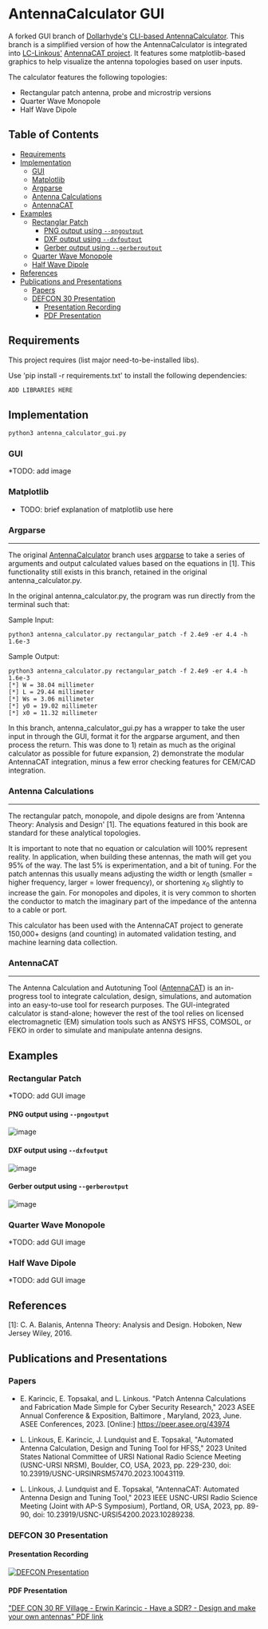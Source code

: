 # AntennaCalculator GUI

A forked GUI branch of [Dollarhyde's](https://github.com/Dollarhyde) [CLI-based AntennaCalculator](https://github.com/Dollarhyde/AntennaCalculator). This branch is a simplified version of how the AntennaCalculator is integrated into [LC-Linkous'](https://github.com/LC-Linkous) [AntennaCAT project](https://github.com/LC-Linkous/AntennaCalculationAutotuningTool). It features some matplotlib-based graphics to help visualize the antenna topologies based on user inputs. 

The calculator features the following topologies:
* Rectangular patch antenna, probe and microstrip versions
* Quarter Wave Monopole
* Half Wave Dipole



## Table of Contents
* [Requirements](#requirements)
* [Implementation](#implementation)
    * [GUI](#gui)
    * [Matplotlib](#matplotlib)
    * [Argparse](#argparse)
    * [Antenna Calculations](#antenna-calculations)
    * [AntennaCAT](#antennacat)
* [Examples](#example-implementations)
    * [Rectanglar Patch](#rectangular-patch)
      * [PNG output using `--pngoutput`](#png-output-using---pngoutput)
      * [DXF output using `--dxfoutput`](#dxf-output-using---dxfoutput)
      * [Gerber output using `--gerberoutput`](#gerber-output-using---gerberoutput)
    * [Quarter Wave Monopole](#quarter-wave-monopole)
    * [Half Wave Dipole](#half-wave-dipole)
* [References](#references)
* [Publications and Presentations](#publications-and-presentations)
    * [Papers](#papers)
    * [DEFCON 30 Presentation](#defcon-30-presentation)
      * [Presentation Recording](#presentation-recording)
      * [PDF Presentation](#pdf-presentation)



## Requirements

This project requires (list major need-to-be-installed libs). 

Use 'pip install -r requirements.txt' to install the following dependencies:

```python
ADD LIBRARIES HERE

```

## Implementation


```python
python3 antenna_calculator_gui.py 

```





### GUI

*TODO: add image

### Matplotlib

* TODO: brief explanation of matplotlib use here



### Argparse
---

The original [AntennaCalculator](https://github.com/Dollarhyde/AntennaCalculator) branch uses [argparse](https://docs.python.org/3/library/argparse.html) to take a series of arguments and output calculated values based on the equations in [1]. This functionality still exists in this branch, retained in the original antenna_calculator.py. 

In the original antenna_calculator.py, the program was run directly from the terminal such that:

Sample Input:
```
python3 antenna_calculator.py rectangular_patch -f 2.4e9 -er 4.4 -h 1.6e-3

```
Sample Output:
```
python3 antenna_calculator.py rectangular_patch -f 2.4e9 -er 4.4 -h 1.6e-3
[*] W = 38.04 millimeter
[*] L = 29.44 millimeter
[*] Ws = 3.06 millimeter
[*] y0 = 19.02 millimeter
[*] x0 = 11.32 millimeter
```

In this branch, antenna_calculator_gui.py has a wrapper to take the user input in through the GUI, format it for the argparse argument, and then process the return. This was done to 1) retain as much as the original calculator as possible for future expansion, 2) demonstrate the modular AntennaCAT integration, minus a few error checking features for CEM/CAD integration.



### Antenna Calculations
---


The rectangular patch, monopole, and dipole designs are from 'Antenna Theory: Analysis and Design' [1]. The equations featured in this book are standard for these analytical topologies. 

It is important to note that no equation or calculation will 100% represent reality.  In application, when building these antennas, the math will get you 95% of the way. The last 5% is experimentation, and a bit of tuning. For the patch antennas this usually means adjusting the width or length (smaller = higher frequency, larger = lower frequency), or shortening $x_0$ slightly to increase the gain. For monopoles and dipoles, it is very common to shorten the conductor to match the imaginary part of the impedance of the antenna to a cable or port.

This calculator has been used with the AntennaCAT project to generate 150,000+ designs (and counting) in automated validation testing, and machine learning data collection.

### AntennaCAT
---

The Antenna Calculation and Autotuning Tool ([AntennaCAT](https://github.com/LC-Linkous/AntennaCalculationAutotuningTool)) is an in-progress tool to integrate calculation, design, simulations, and automation into an easy-to-use tool for research purposes. The GUI-integrated calculator is stand-alone; however the rest of the tool relies on licensed electromagnetic (EM) simulation tools such as ANSYS HFSS, COMSOL, or FEKO in order to simulate and manipulate antenna designs. 

## Examples

### Rectangular Patch

*TODO: add GUI image


#### PNG output using `--pngoutput`

![image](https://user-images.githubusercontent.com/18094862/184426961-36c21cbd-9cff-4c4b-a275-a81e187ce86c.png)

#### DXF output using `--dxfoutput`

![image](https://user-images.githubusercontent.com/18094862/184427196-34eb8369-11e8-48cb-9426-3251ef8c7e84.png)

#### Gerber output using `--gerberoutput`
![image](https://user-images.githubusercontent.com/18094862/187831470-c8cb4801-b0c9-44e2-acc7-454ad2d03f37.png)



### Quarter Wave Monopole
*TODO: add GUI image




### Half Wave Dipole
*TODO: add GUI image





## References

[1]: C. A. Balanis, Antenna Theory: Analysis and Design. Hoboken, New Jersey Wiley, 2016.



## Publications and Presentations
### Papers

* E. Karincic, E. Topsakal, and L. Linkous.  "Patch Antenna Calculations and Fabrication Made Simple for Cyber Security Research,"  2023 ASEE Annual Conference & Exposition, Baltimore , Maryland, 2023, June.  ASEE Conferences, 2023. [Online:] https://peer.asee.org/43974 

* L. Linkous, E. Karincic, J. Lundquist and E. Topsakal, "Automated Antenna Calculation, Design and Tuning Tool for HFSS," 2023 United States National Committee of URSI National Radio Science Meeting (USNC-URSI NRSM), Boulder, CO, USA, 2023, pp. 229-230, doi: 10.23919/USNC-URSINRSM57470.2023.10043119.

* L. Linkous, J. Lundquist and E. Topsakal, "AntennaCAT: Automated Antenna Design and Tuning Tool," 2023 IEEE USNC-URSI Radio Science Meeting (Joint with AP-S Symposium), Portland, OR, USA, 2023, pp. 89-90, doi: 10.23919/USNC-URSI54200.2023.10289238.



### DEFCON 30 Presentation
#### Presentation Recording
[![DEFCON Presentation](https://i.ytimg.com/vi/7mciNPmT1KE/hqdefault.jpg)](https://www.youtube.com/watch?v=7mciNPmT1KE "DEF CON 30 RF Village - Erwin Karincic - Have a SDR? - Design and make your own antennas")

#### PDF Presentation
["DEF CON 30 RF Village - Erwin Karincic - Have a SDR? - Design and make your own antennas" PDF link](https://github.com/Dollarhyde/AntennaCalculator/blob/main/Have%20a%20Software%20Defined%20Radio%20-%20Design%20and%20make%20your%20own%20antennas.pdf)


